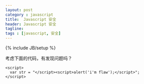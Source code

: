 ```yaml
---
layout: post
category : javascript
title:  Javascript 安全
header: Javascript 安全
tagline:
tags : [javascript, 安全]
---
```

{% include JB/setup %}

考虑下面的代码，有发现问题吗？

	<script>
	  var str = "</script><script>alert('i'm flaw');</script>";
	</script>
